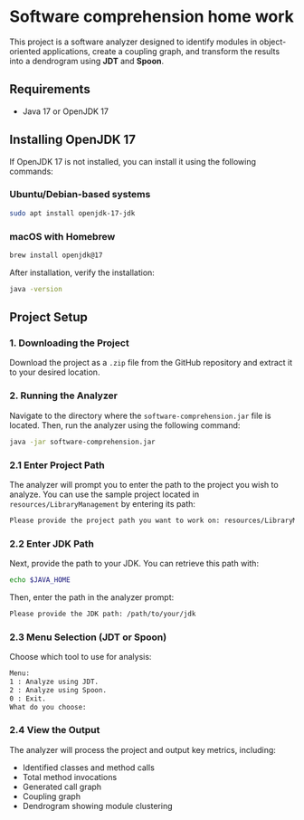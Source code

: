 # Software comprehension home work

This project is a software analyzer designed to identify modules in object-oriented applications, create a coupling graph, and transform the results into a dendrogram using **JDT** and **Spoon**.

## Requirements

* Java 17 or OpenJDK 17

## Installing OpenJDK 17

If OpenJDK 17 is not installed, you can install it using the following commands:

### Ubuntu/Debian-based systems
```bash
sudo apt install openjdk-17-jdk
```

### macOS with Homebrew
```bash
brew install openjdk@17
```

After installation, verify the installation:
```bash
java -version
```

## Project Setup

### 1. Downloading the Project
Download the project as a `.zip` file from the GitHub repository and extract it to your desired location.

### 2. Running the Analyzer
Navigate to the directory where the `software-comprehension.jar` file is located. Then, run the analyzer using the following command:

```bash
java -jar software-comprehension.jar
```

### 2.1 Enter Project Path
The analyzer will prompt you to enter the path to the project you wish to analyze. You can use the sample project located in `resources/LibraryManagement` by entering its path:

```bash
Please provide the project path you want to work on: resources/LibraryManagement
```

### 2.2 Enter JDK Path
Next, provide the path to your JDK. You can retrieve this path with:

```bash
echo $JAVA_HOME
```

Then, enter the path in the analyzer prompt:

```bash
Please provide the JDK path: /path/to/your/jdk
```

### 2.3 Menu Selection (JDT or Spoon)
Choose which tool to use for analysis:

```bash
Menu:
1 : Analyze using JDT.
2 : Analyze using Spoon.
0 : Exit.
What do you choose:
```

### 2.4 View the Output
The analyzer will process the project and output key metrics, including:
* Identified classes and method calls
* Total method invocations
* Generated call graph
* Coupling graph
* Dendrogram showing module clustering
